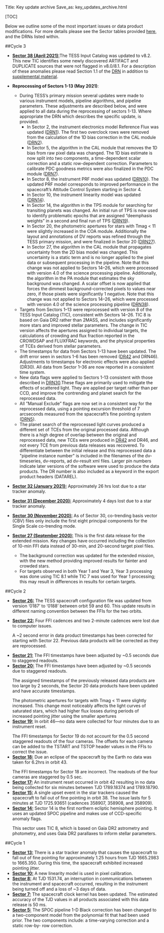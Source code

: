 Title: Key update archive
Save_as: key_updates_archive.html

[TOC]


Below we outline some of the most important issues or data product modifications. For more details please see the Sector tables provided [here](data_release_notes.html), and the DRNs listed within.


##Cycle 3

- [**Sector 38 (April 2021):**](data_release_notes.html#sector-38)The TESS Input Catalog was updated to v8.2. This new TIC identifies some newly discovered ARTIFACT and DUPLICATE sources that were not flagged in v8.0/8.1. For a description of these anomalies please read Section 1.1 of the [DRN](https://archive.stsci.edu/missions/tess/doc/tess_drn/tess_sector_38_drn55_v02.pdf) in addition to [supplemental material](https://outerspace.stsci.edu/display/TESS/TIC+v8+and+CTL+v8.xx+Data+Release+Notes).<p></p>

- <b>Reprocessing of Sectors 1-13 (May 2021)</b>:
	- During TESS’s primary mission several updates were made to various instrument models, pipeline algorithms, and pipeline parameters. These adjustments are described below, and were applied to all data during the reprocessing of sectors 1-13. Where appropriate the DRN which describes the specific update, is provided.
		- In Sector 2, the instrument electronics model Reference Flux was updated ([DRN1](https://archive.stsci.edu/missions/tess/doc/tess_drn/tess_sector_01_drn01_v02.pdf)). The first two overclock rows were removed from the calculation of the 1D bias correction in the CAL module ([DRN2](https://archive.stsci.edu/missions/tess/doc/tess_drn/tess_sector_02_drn02_v02.pdf)).
		- In Sector 5, the algorithm in the CAL module that removes the 1D bias from raw pixel data was changed. The 1D bias estimate is now split into two components, a time-dependent scalar correction and a static row-dependent correction. Parameters to calibrate PDC goodness metrics were also finalized in the PDC module ([DRN7](https://archive.stsci.edu/missions/tess/doc/tess_drn/tess_sector_05_drn07_v02.pdf)).
		- In Sector 8, the instrument PRF model was updated ([DRN10](https://archive.stsci.edu/missions/tess/doc/tess_drn/tess_sector_08_drn10_v02.pdf)). The updated PRF model corresponds to improved performance in the spacecraft’s Attitude Control System starting in Sector 4.
		- In Sector 10, the instrument linearity model was updated ([DRN14](https://archive.stsci.edu/missions/tess/doc/tess_drn/tess_sector_10_drn14_v02.pdf)).
		- In Sector 14, the algorithm in the TPS module for searching for transiting planets was changed. An initial run of TPS is now used to identify problematic epochs that are assigned “deemphasis weights” in a second and final run of TPS ([DRN19](https://archive.stsci.edu/missions/tess/doc/tess_drn/tess_sector_19_drn26_v02.pdf)).
		- In Sector 20, the photometric apertures for stars with Tmag < 11 were slightly increased in the COA module. Additionally the layout and annotations of DV reports was refined through the TESS primary mission, and were finalized in Sector 20 ([DRN27](https://archive.stsci.edu/missions/tess/doc/tess_drn/tess_sector_20_drn27_v03.pdf)).
		- In Sector 27, the algorithm in the CAL module that propagates uncertainty from the 2D bias model was changed. This uncertainty is a static term and is no longer applied to the pixel data or subsequent processing in the pipeline. Note that this change was not applied to Sectors 14–26, which were processed with version 4.0 of the science processing pipeline. Additionally, the algorithm in the PA module that estimates the sky background was changed. A scalar offset is now applied that forces the dimmest background-corrected pixels to values near zero, if those pixels were significantly 1 negative. Note that this change was not applied to Sectors 14–26, which were processed with version 4.0 of the science processing pipeline ([DRN38](https://archive.stsci.edu/missions/tess/doc/tess_drn/tess_sector_27_drn38_v02.pdf)).
	- Targets from Sectors 1–13 were reprocessed with version 8 of the TESS Input Catalog (TIC), consistent with Sectors 14–26. TIC 8 is based on Gaia DR2 rather than 2MASS, and includes significantly more stars and improved stellar parameters. The change in TIC version affects the apertures assigned to individual targets, the calculations of crowding and flux fraction reported in the CROWDSAP and FLUXFRAC keywords, and the physical properties of TCEs derived from stellar parameters.
	- The timestamps for data from Sectors 1-13 have been updated. The drift error seen in sectors 1-6 has been removed ([DR42](https://archive.stsci.edu/missions/tess/doc/tess_drn/tess_reprocessing-sector_1_13_drn42_v02.pdf) and DRN46). Adjustments to timestamps for electronic effects were also applied (DR30). All data from Sector 1–36 are now reported in a consistent time system.
	- New data flags were applied to Sectors 1-13 consistent with those described in [DRN30](https://archive.stsci.edu/missions/tess/doc/tess_drn/tess_reprocessing-sector_14_19_drn30_v02.pdf).These flags are primarily used to mitigate the effects of scattered light. They are applied per target rather than per CCD, and improve the contrending and planet search for the reprocessed data.
	- All ”Manual Exclude” flags are now set in a consistent way for the reprocessed data, using a pointing excursion threshold of 7 arcseconds measured from the spacecraft’s fine pointing system ([DRN5](https://archive.stsci.edu/missions/tess/doc/tess_drn/tess_sector_04_drn05_v04.pdf)).
	- The planet search of the reprocessed light curves produced a different set of TCEs from the original processed data. Although there is a high degree of overlap between the original and reprocessed data, new TCEs were produced in [DR42](https://archive.stsci.edu/missions/tess/doc/tess_drn/tess_reprocessing-sector_1_13_drn42_v02.pdf) and DR46, and not every TCE from previous data releases was recovered. To differentiate between the initial release and this reprocessed data a "pipeline instance number" is included in the filenames of the dv-timeseries, dv-reports, ad dv-result xml files. Larger pin numbers indicate later versions of the software were used to produce the data products. The DR number is also included as a keyword in the export product headers (DATAREL).
	
- [**Sector 32 (January 2021):**](data_release_notes.html#sector-32) Approximately 26 hrs lost due to a star tracker anomaly.<p></p>
- [**Sector 31 (December 2020):**](data_release_notes.html#sector-31) Approximately 4 days lost due to a star tracker anomaly.<p></p>
- [**Sector 30 (November 2020):**](data_release_notes.html#sector-30) As of Sector 30, co-trending basis vector (CBV) files only include the first eight principal components for the Single Scale co-trending mode. <p></p>
- [**Sector 27 (September 2020):**](data_release_notes.html#sector-27) This is the first data release for the extended mission. Key changes have occurred including the collection of 10-min FFI data instead of 30-min, and 20-second target pixel files.<p></p>
	- The background correction was updated for the extended mission, with the new method providing improved results for fainter and crowded stars. 
	- For targets observed in both Year 1 and Year 3, Year 3 processing was done using TIC 8.1 while TIC 7 was used for Year 1 processing; this may result in differences in results for certain targets.<p></p>

##Cycle 2
- [**Sector 26:**](cycle2_drn.html#sector-26) The TESS spacecraft configuration file was updated from version ‘0187’ to ‘0188’ between orbit 59 and 60. This update results in different naming convention between the FFIs for the two orbits.<p></p>
- [**Sector 22:**](cycle2_drn.html#sector-22) Four FFI cadences and two 2-minute cadences were lost due to computer issues. 
	<p>A ~2 second error in data product timestamps has been corrected for starting with Sector 22. Previous data products will be corrected as they are reprocessed.</p>
- [**Sector 21:**](cycle2_drn.html#sector-21) The FFI timestamps have been adjusted by ~0.5 seconds due to staggered readouts.
- [**Sector 20:**](cycle2_drn.html#sector-20) The FFI timestamps have been adjusted by ~0.5 seconds due to staggered readouts.<p></p>
The assigned timestamps of the previously released data products are too large by 2 seconds, the Sector 20 data products have been updated and have accurate timestamps.<p></p>
The photometric apertures for targets with Tmag < 11 were slightly increased. This change most noticeably affects the light curves of saturated stars, which had higher flux losses during periods of increased pointing jitter using the smaller apertures
- [**Sector 19:**](http://localhost:8000/cycle2_drn.html#sector-19) In orbit 46—no data were collected for four minutes due to an instrument reset.<p></p>
The FFI timestamps for Sector 19 do not account for the 0.5 second staggered readouts of the four cameras. The offsets for each camera can be added to the TSTART and TSTOP header values in the FFIs to correct the issue.
- [**Sector 18:**](cycle2_drn.html#sector-18) Due an eclipse of  the spacecraft by the Earth no data was taken for 6.2hrs in orbit 43.<p></p>
The FFI timestamps for Sector 18 are incorrect. The readouts of the four cameras are staggered by 0.5 sec.
- [**Sector 17:**](cycle2_drn.html#sector-17) An instrument reset occurred in orbit 42 resulting in no data being collected for six minutes between TJD 1789.18374 and 1789.18790.
- [**Sector 15:**](cycle2_drn.html#sector-15) A single upset event in the star trackers caused the spacecraft to fall out of fine pointing in orbit 38. The issue lasts for 5 minutes at TJD 1725.93651 (cadences 358907, 358908, and 358909).
- [**Sector 14:**](cycle2_drn.html#sector-14) Sector 14 is the first northern ecliptic hemisphere pointing. It uses an updated SPOC pipeline and makes use of CCD-specific anomaly flags.<p></p>
This sector uses TIC 8, which is based on Gaia DR2 astrometry and photometry, and uses Gaia DR2 parallaxes to inform stellar parameters.<p></p>


##Cycle 1
- [**Sector 13:**](cycle1_drn.html#sector-13) There is a star tracker anomaly that causes the spacecraft to fall out of fine pointing for approximately 1.25 hours from TJD 1665.2983 to 1665.350. During this time, the spacecraft exhibited increased pointing jitter.
- [**Sector 10:**](cycle1_drn.html#sector-10) A new linearity model is used in pixel calibration.
- [**Sector 8:**](cycle1_drn.html#sector-8) At TJD 1531.74, an interruption in communications between the instrument and spacecraft occurred, resulting in the instrument being turned off and a loss of ~3 days of data.
- [**Sector 7:**](cycle1_drn.html#sector-7) The spacecraft clock kernel has been updated. The estimated accuracy of the TJD values in all products associated with this data release is 50 ms.
- [**Sector 5:**](cycle1_drn.html#sector-5) The SPOC pipeline 1-D Black correction has been changed to a two-component model from the polynomial fit that had been used prior. The two components include: a time-varying correction and a static row-by- row correction. 
